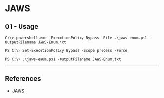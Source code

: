# JAWS

## 01 - Usage

```
C:\> powershell.exe -ExecutionPolicy Bypass -File .\jaws-enum.ps1 -OutputFilename JAWS-Enum.txt

PS C:\> Set-ExecutionPolicy Bypass -Scope process -Force

PS C:\> .\jaws-enum.ps1 -OutputFilename JAWS-Enum.txt
```

---
## References

- [JAWS](https://github.com/411Hall/JAWS)